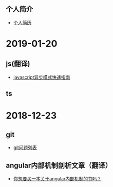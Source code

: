 ## 个人简介
  - [个人简历](./personal-profile/jmz.md)

# 2019-01-20

## js(翻译)
  - [javascript异步模式快速指南](./js/async.md)

## ts

# 2018-12-23

## git
  - [git问题列表](./git/git1.md)

## angular内部机制剖析文章（翻译）
  - [你想要买一本关于angular内部机制的书吗？](./angular/book.md)

